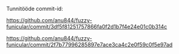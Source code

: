 Tunnitööde commit-id:

https://github.com/anu844/fuzzy-funicular/commit/3df5f81251757866fa0f2d1b7f4e24e01c0b314c

https://github.com/anu844/fuzzy-funicular/commit/2f7b77996285897e7ace3ca4c2e0f59c0f5e97ad
